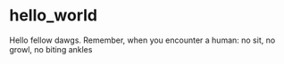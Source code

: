 # hello_world

Hello fellow dawgs.
Remember, when you encounter a human: no sit, no growl, no biting ankles
